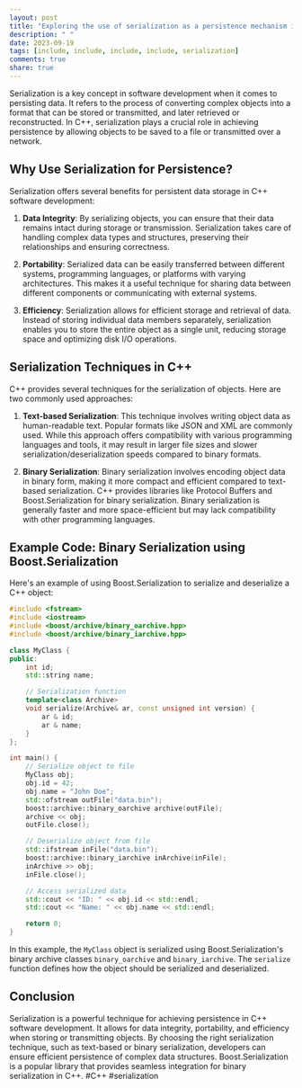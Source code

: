 ```yaml
---
layout: post
title: "Exploring the use of serialization as a persistence mechanism in C++ software development"
description: " "
date: 2023-09-19
tags: [include, include, include, include, serialization]
comments: true
share: true
---
```

Serialization is a key concept in software development when it comes to persisting data. It refers to the process of converting complex objects into a format that can be stored or transmitted, and later retrieved or reconstructed. In C++, serialization plays a crucial role in achieving persistence by allowing objects to be saved to a file or transmitted over a network.

## Why Use Serialization for Persistence?

Serialization offers several benefits for persistent data storage in C++ software development:

1. **Data Integrity**: By serializing objects, you can ensure that their data remains intact during storage or transmission. Serialization takes care of handling complex data types and structures, preserving their relationships and ensuring correctness.

2. **Portability**: Serialized data can be easily transferred between different systems, programming languages, or platforms with varying architectures. This makes it a useful technique for sharing data between different components or communicating with external systems.

3. **Efficiency**: Serialization allows for efficient storage and retrieval of data. Instead of storing individual data members separately, serialization enables you to store the entire object as a single unit, reducing storage space and optimizing disk I/O operations.

## Serialization Techniques in C++

C++ provides several techniques for the serialization of objects. Here are two commonly used approaches:

1. **Text-based Serialization**: This technique involves writing object data as human-readable text. Popular formats like JSON and XML are commonly used. While this approach offers compatibility with various programming languages and tools, it may result in larger file sizes and slower serialization/deserialization speeds compared to binary formats.

2. **Binary Serialization**: Binary serialization involves encoding object data in binary form, making it more compact and efficient compared to text-based serialization. C++ provides libraries like Protocol Buffers and Boost.Serialization for binary serialization. Binary serialization is generally faster and more space-efficient but may lack compatibility with other programming languages.

## Example Code: Binary Serialization using Boost.Serialization

Here's an example of using Boost.Serialization to serialize and deserialize a C++ object:

```cpp
#include <fstream>
#include <iostream>
#include <boost/archive/binary_oarchive.hpp>
#include <boost/archive/binary_iarchive.hpp>

class MyClass {
public:
    int id;
    std::string name;

    // Serialization function
    template<class Archive>
    void serialize(Archive& ar, const unsigned int version) {
        ar & id;
        ar & name;
    }
};

int main() {
    // Serialize object to file
    MyClass obj;
    obj.id = 42;
    obj.name = "John Doe";
    std::ofstream outFile("data.bin");
    boost::archive::binary_oarchive archive(outFile);
    archive << obj;
    outFile.close();

    // Deserialize object from file
    std::ifstream inFile("data.bin");
    boost::archive::binary_iarchive inArchive(inFile);
    inArchive >> obj;
    inFile.close();

    // Access serialized data
    std::cout << "ID: " << obj.id << std::endl;
    std::cout << "Name: " << obj.name << std::endl;

    return 0;
}
```

In this example, the `MyClass` object is serialized using Boost.Serialization's binary archive classes `binary_oarchive` and `binary_iarchive`. The `serialize` function defines how the object should be serialized and deserialized.

## Conclusion

Serialization is a powerful technique for achieving persistence in C++ software development. It allows for data integrity, portability, and efficiency when storing or transmitting objects. By choosing the right serialization technique, such as text-based or binary serialization, developers can ensure efficient persistence of complex data structures. Boost.Serialization is a popular library that provides seamless integration for binary serialization in C++. #C++ #serialization